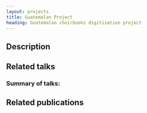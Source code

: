 ```yaml
---
layout: projects
title: Guatemalan Project
heading: Guatemalan choirbooks digitization project
---
```

## Description

## Related talks

### Summary of talks:

## Related publications
